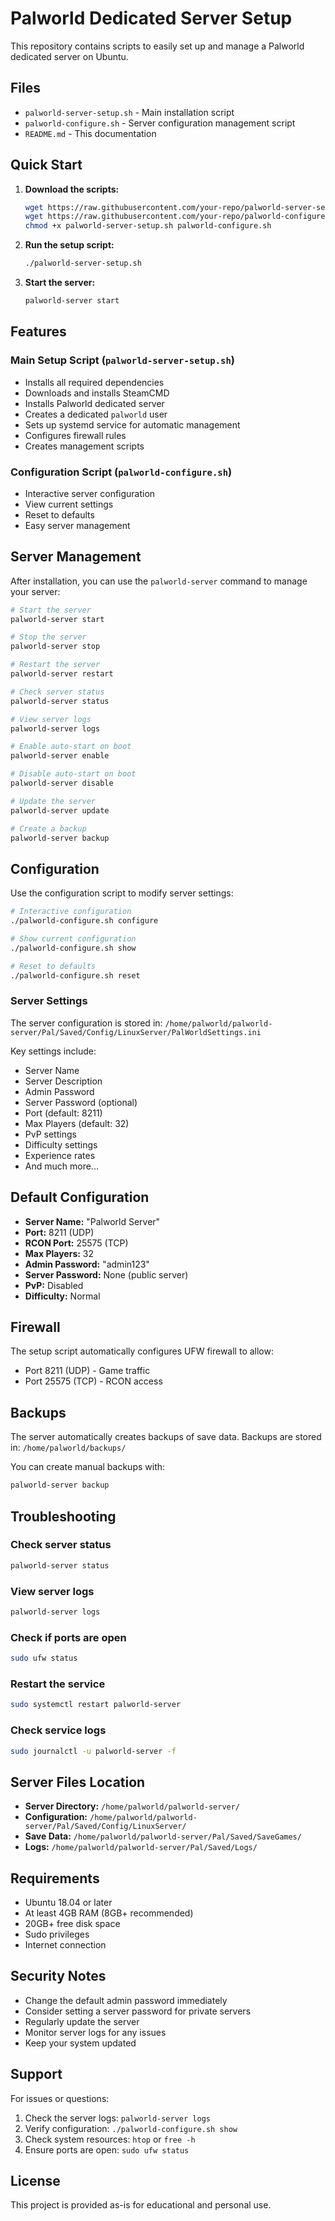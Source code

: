 # Palworld Dedicated Server Setup

This repository contains scripts to easily set up and manage a Palworld dedicated server on Ubuntu.

## Files

- `palworld-server-setup.sh` - Main installation script
- `palworld-configure.sh` - Server configuration management script
- `README.md` - This documentation

## Quick Start

1. **Download the scripts:**
   ```bash
   wget https://raw.githubusercontent.com/your-repo/palworld-server-setup.sh
   wget https://raw.githubusercontent.com/your-repo/palworld-configure.sh
   chmod +x palworld-server-setup.sh palworld-configure.sh
   ```

2. **Run the setup script:**
   ```bash
   ./palworld-server-setup.sh
   ```

3. **Start the server:**
   ```bash
   palworld-server start
   ```

## Features

### Main Setup Script (`palworld-server-setup.sh`)

- Installs all required dependencies
- Downloads and installs SteamCMD
- Installs Palworld dedicated server
- Creates a dedicated `palworld` user
- Sets up systemd service for automatic management
- Configures firewall rules
- Creates management scripts

### Configuration Script (`palworld-configure.sh`)

- Interactive server configuration
- View current settings
- Reset to defaults
- Easy server management

## Server Management

After installation, you can use the `palworld-server` command to manage your server:

```bash
# Start the server
palworld-server start

# Stop the server
palworld-server stop

# Restart the server
palworld-server restart

# Check server status
palworld-server status

# View server logs
palworld-server logs

# Enable auto-start on boot
palworld-server enable

# Disable auto-start on boot
palworld-server disable

# Update the server
palworld-server update

# Create a backup
palworld-server backup
```

## Configuration

Use the configuration script to modify server settings:

```bash
# Interactive configuration
./palworld-configure.sh configure

# Show current configuration
./palworld-configure.sh show

# Reset to defaults
./palworld-configure.sh reset
```

### Server Settings

The server configuration is stored in:
`/home/palworld/palworld-server/Pal/Saved/Config/LinuxServer/PalWorldSettings.ini`

Key settings include:
- Server Name
- Server Description
- Admin Password
- Server Password (optional)
- Port (default: 8211)
- Max Players (default: 32)
- PvP settings
- Difficulty settings
- Experience rates
- And much more...

## Default Configuration

- **Server Name:** "Palworld Server"
- **Port:** 8211 (UDP)
- **RCON Port:** 25575 (TCP)
- **Max Players:** 32
- **Admin Password:** "admin123"
- **Server Password:** None (public server)
- **PvP:** Disabled
- **Difficulty:** Normal

## Firewall

The setup script automatically configures UFW firewall to allow:
- Port 8211 (UDP) - Game traffic
- Port 25575 (TCP) - RCON access

## Backups

The server automatically creates backups of save data. Backups are stored in:
`/home/palworld/backups/`

You can create manual backups with:
```bash
palworld-server backup
```

## Troubleshooting

### Check server status
```bash
palworld-server status
```

### View server logs
```bash
palworld-server logs
```

### Check if ports are open
```bash
sudo ufw status
```

### Restart the service
```bash
sudo systemctl restart palworld-server
```

### Check service logs
```bash
sudo journalctl -u palworld-server -f
```

## Server Files Location

- **Server Directory:** `/home/palworld/palworld-server/`
- **Configuration:** `/home/palworld/palworld-server/Pal/Saved/Config/LinuxServer/`
- **Save Data:** `/home/palworld/palworld-server/Pal/Saved/SaveGames/`
- **Logs:** `/home/palworld/palworld-server/Pal/Saved/Logs/`

## Requirements

- Ubuntu 18.04 or later
- At least 4GB RAM (8GB+ recommended)
- 20GB+ free disk space
- Sudo privileges
- Internet connection

## Security Notes

- Change the default admin password immediately
- Consider setting a server password for private servers
- Regularly update the server
- Monitor server logs for any issues
- Keep your system updated

## Support

For issues or questions:
1. Check the server logs: `palworld-server logs`
2. Verify configuration: `./palworld-configure.sh show`
3. Check system resources: `htop` or `free -h`
4. Ensure ports are open: `sudo ufw status`

## License

This project is provided as-is for educational and personal use.
